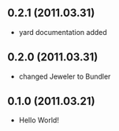 ## 0.2.1 (2011.03.31)
* yard documentation added

## 0.2.0 (2011.03.31)
* changed Jeweler to Bundler

## 0.1.0 (2011.03.21)
* Hello World!